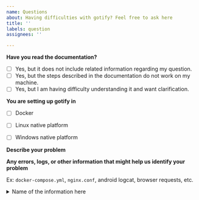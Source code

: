 ```yaml
---
name: Questions
about: Having difficulties with gotify? Feel free to ask here
title: ''
labels: question
assignees: ''

---
```


<!-- 
Alternative ways to get help:
Official documentation - https://gotify.net/
Community chat - https://matrix.to/#/#gotify:matrix.org
-->

**Have you read the documentation?**
- [ ] Yes, but it does not include related information regarding my question.
- [ ] Yes, but the steps described in the documentation do not work on my machine.
- [ ] Yes, but I am having difficulty understanding it and want clarification.

**You are setting up gotify in**
- [ ] Docker
- [ ] Linux native platform
- [ ] Windows native platform


**Describe your problem**
<!-- EXAMPLE
I'm having difficulties setting up my apache reverse proxy
....
my config is ...
-->



**Any errors, logs, or other information that might help us identify your problem**

Ex: `docker-compose.yml`, `nginx.conf`, android logcat, browser requests, etc.

<details><summary>Name of the information here</summary><br><pre>

contents here

</pre></details>
